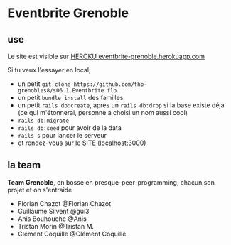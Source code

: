 # Eventbrite Grenoble

## use

Le site est visible sur [HEROKU eventbrite-grenoble.herokuapp.com](https://eventbrite-grenoble.herokuapp.com/)

Si tu veux l'essayer en local,
- un petit `git clone https://github.com/thp-grenobles8/s06.1.Eventbrite.flo`
- un petit `bundle install` des familles
- un petit `rails db:create`, après un `rails db:drop` si la base existe déjà
(ce qui m'étonnerai, personne a choisi un nom aussi cool)
- `rails db:migrate`
- `rails db:seed` pour avoir de la data
- `rails s` pour lancer le serveur
- et rendez-vous sur le [SITE (localhost:3000)](localhost:3000)

## la team

**Team Grenoble**,
on bosse en presque-peer-programming,
chacun son projet et on s'entraide

- Florian Chazot @Florian Chazot
- Guillaume Silvent @gui3
- Anis Bouhouche @Anis
- Tristan Morin @Tristan M.
- Clément Coquille @Clément Coquille
